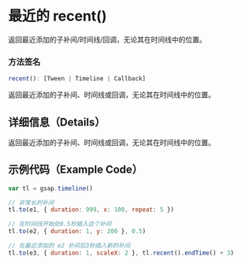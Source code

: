 # 最近的 recent()

返回最近添加的子补间/时间线/回调，无论其在时间线中的位置。

### 方法签名

```typescript
recent(): [Tween | Timeline | Callback]
```

返回最近添加的子补间、时间线或回调，无论其在时间线中的位置。

## 详细信息（Details）

返回最近添加的子补间、时间线或回调，无论其在时间线中的位置。

## 示例代码（Example Code）

```javascript
var tl = gsap.timeline()

// 非常长的补间
tl.to(e1, { duration: 999, x: 100, repeat: 5 })

// 在时间线开始处0.5秒插入这个补间
tl.to(e2, { duration: 1, y: 200 }, 0.5)

// 在最近添加的 e2 补间后3秒插入新的补间
tl.to(e3, { duration: 1, scaleX: 2 }, tl.recent().endTime() + 3)
```
